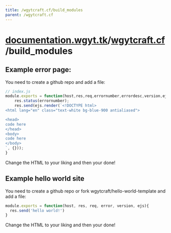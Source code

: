 ```yaml
---
title: /wgytcraft.cf/build_modules
parent: /wgytcraft.cf
---
```

# [documentation.wgyt.tk](https://documentation.wgyt.tk)/[wgytcraft.cf](https://documentation.wgyt.tk/wgytcraft.cf)/build_modules
## Example error page:
You need to create a github repo and add a file:

```javascript
// index.js
module.exports = function(host,res,req,errornumber,errordesc,version,ejs){
	res.status(errornumber);
	res.send(ejs.render(`<!DOCTYPE html>
<html lang="en" class="text-white bg-blue-900 antialiased">

<head>
code here
</head>
<body>
code here
</body>
`, {}));
}

```
Change the HTML to your liking and then your done!
## Example hello world site
You need to create a github repo or fork wgytcraft/hello-world-template and add a file:
```javascript
module.exports = function(host, res, req, error, version, ejs){
  res.send('hello world!')
}
```
Change the HTML to your liking and then your done!
